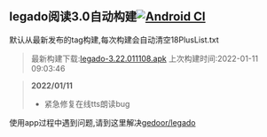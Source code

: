 ## legado阅读3.0自动构建[![Android CI](https://github.com/10bits/gedoor-Build/workflows/Android%20CI/badge.svg)](https://github.com/10bits/gedoor-Build/actions)

默认从最新发布的tag构建,每次构建会自动清空18PlusList.txt

> 最新构建下载:[legado-3.22.011108.apk](https://github.com/xianum/gedoor-Build/releases/download/legado-3.22.011108/legado-3.22.011108.apk) 上次构建时间:2022-01-11 09:03:46
<!--start-->
> **2022/01/11**
> 
> * 紧急修复在线tts朗读bug
<!--end-->
  
使用app过程中遇到问题,请到这里解决[gedoor/legado](https://github.com/gedoor/legado/issues)

